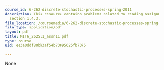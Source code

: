 ```yaml
---
course_id: 6-262-discrete-stochastic-processes-spring-2011
description: This resource contains problems related to reading assignments re-read
  section 1.4.3.
file_location: /coursemedia/6-262-discrete-stochastic-processes-spring-2011/ee3a0ddf80bb3af54b73895625fb7375_MIT6_262S11_assn11.pdf
file_type: application/pdf
layout: pdf
title: MIT6_262S11_assn11.pdf
type: course
uid: ee3a0ddf80bb3af54b73895625fb7375

---
```

None